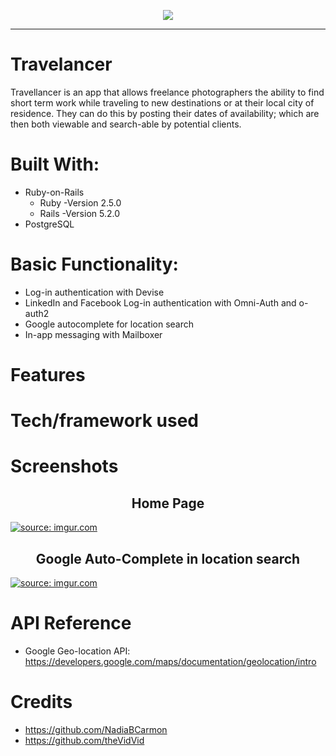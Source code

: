 <html>
  <p align="center">
    <img src="https://i.imgur.com/pBHWiL5.png"><hr>
  </p>
</html>

# Travelancer
Travellancer is an app that allows freelance photographers the ability to find short term work while traveling to new destinations or at their local city of residence. They can do this by posting their dates of availability; which are then both viewable and search-able by potential clients.

# Built With:
* Ruby-on-Rails
  * Ruby -Version 2.5.0
  * Rails -Version 5.2.0
* PostgreSQL

# Basic Functionality:
* Log-in authentication with Devise
* LinkedIn and Facebook Log-in authentication with Omni-Auth and o-auth2
* Google autocomplete for location search
* In-app messaging with Mailboxer

# Features

# Tech/framework used

# Screenshots
 <h2 align="center">Home Page</h2>
 <a href="https://imgur.com/lm9oKh2"><img src="https://i.imgur.com/lm9oKh2.png" title="source: imgur.com" /></a>
 <h2 align="center">Google Auto-Complete in location search</h2>
 <a href="https://imgur.com/GWTMZA5"><img src="https://i.imgur.com/GWTMZA5.png" title="source: imgur.com" /></a>
 
# API Reference
* Google Geo-location API: https://developers.google.com/maps/documentation/geolocation/intro

# Credits
* https://github.com/NadiaBCarmon
* https://github.com/theVidVid

